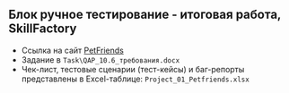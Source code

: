 ## Блок ручное тестирование - итоговая работа, SkillFactory
- Ссылка на сайт [PetFriends](http://158.160.56.133/app/pets)
- Задание в `Task\QAP_10.6_требования.docx`
- Чек-лист, тестовые сценарии (тест-кейсы) и баг-репорты представлены в Excel-таблице: `Project_01_Petfriends.xlsx`

